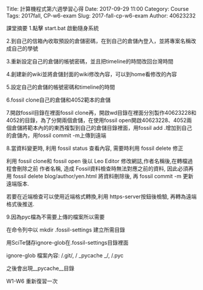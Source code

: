 Title: 計算機程式第六週學習心得
Date: 2017-09-29 11:00
Category: Course
Tags: 2017fall, CP-w6-exam
Slug: 2017-fall-cp-w6-exam
Author: 40623232


<!-- PELICAN_END_SUMMARY -->


課堂摘要
1.點擊 start.bat 啟動隨身系統

2.到自己的信箱內收取預設的倉儲密碼，在到自己的倉儲內登入，並將專案名稱改成自己的學號

3.重新設定自己的倉儲的帳號密碼，並且把timeline的時間改回台灣時間

4.創建新的wiki並將倉儲封面的wiki修改內容，可以到home看修改的內容

5.設定自己的倉儲的帳號密碼和timeline的時間

6.fossil clone自己的倉儲和4052範本的倉儲

7.開啟fossil目錄在裡面fossil clone再，開啟wd目錄在裡面分別製作40623228和4052的目錄，為了分開兩個倉儲，在使用fossil open開啟40623228、4052兩個倉儲將範本內的的東西複製到自己的倉儲目錄裡面，用fossil add .增加到自己的倉儲內，用fossil commit -m上傳到遠端

8.當資料變更時, 利用 fossil status 查看內容, 需要時利用 fossil delete 修正

利用 fossil clone和 fossil open 後以 Leo Editor 修改網誌,作者名稱後,在轉檔過程會刪除之前 作者名稱, 造成 Fossil資料檢查時無法對應之前的資料, 因此必須再用 fossil delete blog/author/yen.html 將資料刪除後, 再 fossil commit -m 更新遠端版本.

若要在近端檢查可以使用近端格式轉換,利用 https-server按鈕後檢驗, 再轉為遠端格式後推送.

9.因為pyc檔為不需要上傳的檔案所以需要

在命令列中以 mkdir .fossil-settings 建立所需目錄

用SciTe儲存ignore-glob在.fossil-settings目錄裡面

ignore-glob 檔案內容: /.git/, / _pycache _/, /.pyc

之後會出現__pycache__目錄

W1-W6 重新復習一次